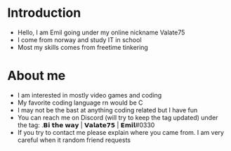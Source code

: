 # Introduction
- Hello, I am Emil going under my online nickname Valate75
- I come from norway and study IT in school
- Most my skills comes from freetime tinkering
# About me
- I am interested in mostly video games and coding
- My favorite coding language rn would be C
- I may not be the bast at anything coding related but I have fun
- You can reach me on Discord (will try to keep the tag updated) under the tag: .𝗕𝗶 𝘁𝗵𝗲 𝘄𝗮𝘆 | 𝗩𝗮𝗹𝗮𝘁𝗲𝟳𝟱 | 𝗘𝗺𝗶𝗹#0330
- If you try to contact me please explain where you came from. I am very careful when it random friend requests
